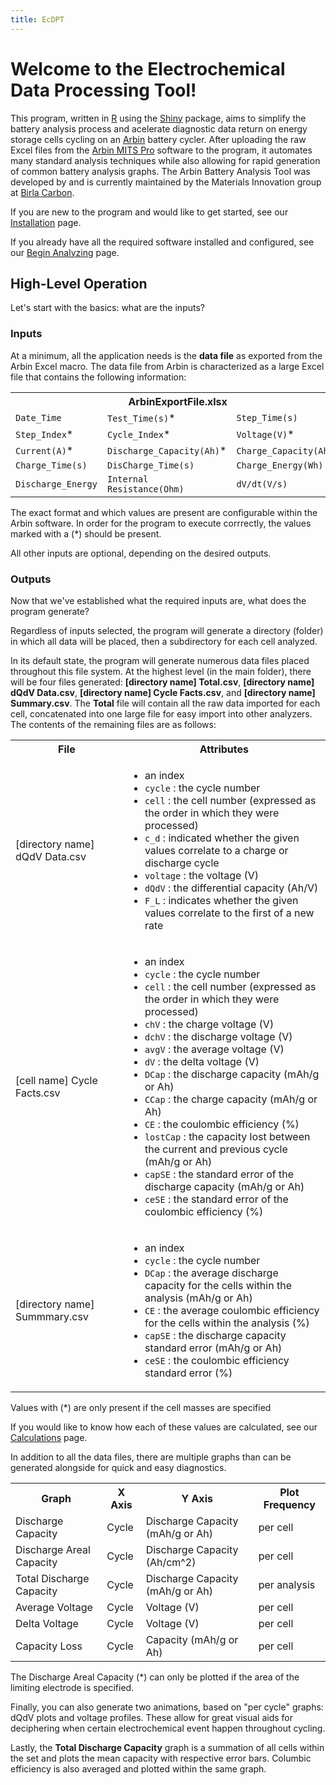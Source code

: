 ```yaml
---
title: EcDPT
---
```


# Welcome to the Electrochemical Data Processing Tool!

This program, written in [R](https://www.r-project.org/) using the [Shiny](https://shiny.rstudio.com/) package, aims to simplify the battery analysis process and acelerate diagnostic data return on energy storage cells cycling on an [Arbin](https://arbin.com/) battery cycler. After uploading the raw Excel files from the [Arbin MITS Pro](https://www.arbin.com/software/) software to the program, it automates many standard analysis techniques while also allowing for rapid generation of common battery analysis graphs. The Arbin Battery Analysis Tool was developed by and is currently maintained by the Materials Innovation group at [Birla Carbon](https://www.birlacarbon.com). 

If you are new to the program and would like to get started, see our [Installation](installation.md) page.

If you already have all the required software installed and configured, see our [Begin Analyzing](begin-analyzing.md) page.

## High-Level Operation

Let's start with the basics: what are the inputs?

### Inputs

At a minimum, all the application needs is the **data file** as exported from the Arbin Excel macro. The data file from Arbin is characterized as a large Excel file that contains the following information:

<table class="center">
  <tr>
    <th colspan="3">ArbinExportFile.xlsx</th>
  </tr>
  <tr>
    <td><code>Date_Time</code></td>
    <td><code>Test_Time(s)</code>*</td>
    <td><code>Step_Time(s)</code></td>
  </tr>
  <tr>
    <td><code>Step_Index</code>*</td>
    <td><code>Cycle_Index</code>*</td>
    <td><code>Voltage(V)</code>*</td>
  </tr>
  <tr>
    <td><code>Current(A)</code>*</td>
    <td><code>Discharge_Capacity(Ah)</code>*</td>
    <td><code>Charge_Capacity(Ah)</code>*</td>
  </tr>
  <tr>
    <td><code>Charge_Time(s)</code></td>
    <td><code>DisCharge_Time(s)</code></td>
    <td><code>Charge_Energy(Wh)</code></td>
  </tr>
  <tr>
    <td><code>Discharge_Energy</code></td>
    <td><code>Internal Resistance(Ohm)</code></td>
    <td><code>dV/dt(V/s)</code></td>
  </tr>
</table>

The exact format and which values are present are configurable within the Arbin software. In order for the program to execute corrrectly, the values marked with a (\*) should be present.

All other inputs are optional, depending on the desired outputs.

### Outputs

Now that we've established what the required inputs are, what does the program generate? 

Regardless of inputs selected, the program will generate a directory (folder) in which all data will be placed, then a subdirectory for each cell analyzed. 

In its default state, the program will generate numerous data files placed throughout this file system. At the highest level (in the main folder), there will be four files generated: **[directory name] Total.csv**, **[directory name] dQdV Data.csv**, **[directory name] Cycle Facts.csv**, and **[directory name] Summary.csv**. The **Total** file will contain all the raw data imported for each cell, concatenated into one large file for easy import into other analyzers. The contents of the remaining files are as follows:

<table>
  <tr>
    <th>File</th>
    <th>Attributes</th>
  </tr>
  <tr>
    <td>[directory name] dQdV Data.csv</td>
    <td style="text-align: left;">
      <ul>
        <li>an index<br></li>
        <li><code>cycle</code> : the cycle number</li>
        <li><code>cell</code> : the cell number (expressed as the order in which they were processed)</li>
        <li><code>c_d</code> : indicated whether the given values correlate to a charge or discharge cycle</li>
        <li><code>voltage</code> : the voltage (V)</li>
        <li><code>dQdV</code> : the differential capacity (Ah/V)</li>
        <li><code>F_L</code> : indicates whether the given values correlate to the first of a new rate</li>
      </ul>
    </td>
  </tr>
  <tr>
    <td>[cell name] Cycle Facts.csv</td>
    <td style="text-align: left;">
      <ul>
        <li>an index</li>
        <li><code>cycle</code> : the cycle number</li>
        <li><code>cell</code> : the cell number (expressed as the order in which they were processed)</li>
        <li><code>chV</code> : the charge voltage (V)</li>
        <li><code>dchV</code> : the discharge voltage (V)</li>
        <li><code>avgV</code> : the average voltage (V)</li>
        <li><code>dV</code> : the delta voltage (V)</li>
        <li><code>DCap</code> : the discharge capacity (mAh/g or Ah)</li>
        <li><code>CCap</code> : the charge capacity (mAh/g or Ah)</li>
        <li><code>CE</code> : the coulombic efficiency (%)</li>
        <li><code>lostCap</code> : the capacity lost between the current and previous cycle (mAh/g or Ah)</li>
        <li><code>capSE</code> : the standard error of the discharge capacity (mAh/g or Ah)</li>
        <li><code>ceSE</code> : the standard error of the coulombic efficiency (%)</li>
      </ul>
    </td>
  </tr>
  <tr>
  <td>[directory name] Summmary.csv</td>
  <td style="text-align: left;">
    <ul>
      <li>an index<br></li>
      <li><code>cycle</code> : the cycle number</li>
      <li><code>DCap</code> : the average discharge capacity for the cells within the analysis (mAh/g or Ah)</li>
      <li><code>CE</code> : the average coulombic efficiency for the cells within the analysis (%)</li>
      <li><code>capSE</code> : the discharge capacity standard error (mAh/g or Ah)</li>
      <li><code>ceSE</code> : the coulombic efficiency standard error (%)</li>
    </ul>
  </td>
</tr>
</table>
      
Values with (\*) are only present if the cell masses are specified

If you would like to know how each of these values are calculated, see our [Calculations](Calculations.md) page.

In addition to all the data files, there are multiple graphs than can be generated alongside for quick and easy diagnostics. 

<table>
  <tr>
    <th>Graph</th>
    <th>X Axis</th>
    <th>Y Axis</th>
    <th><span style="font-weight:bold">Plot Frequency</span><br></th>
  </tr>
  <tr>
    <td>Discharge Capacity</td>
    <td>Cycle</td>
    <td>Discharge Capacity (mAh/g or Ah)</td>
    <td>per cell</td>
  </tr>
  <tr>
    <td>Discharge Areal Capacity</td>
    <td>Cycle</td>
    <td>Discharge Capacity (Ah/cm^2)</td>
    <td>per cell</td>
  </tr>
  <tr>
    <td>Total Discharge Capacity</td>
    <td>Cycle</td>
    <td>Discharge Capacity (mAh/g or Ah)</td>
    <td>per analysis</td>
  </tr>
  <tr>
    <td>Average Voltage</td>
    <td>Cycle</td>
    <td>Voltage (V)</td>
    <td>per cell</td>
  </tr>
  <tr>
    <td>Delta Voltage</td>
    <td>Cycle</td>
    <td>Voltage (V)</td>
    <td>per cell</td>
  </tr>
  <tr>
    <td>Capacity Loss</td>
    <td>Cycle</td>
    <td>Capacity (mAh/g or Ah)</td>
    <td>per cell</td>
  </tr>
</table>

The Discharge Areal Capacity (\*) can only be plotted if the area of the limiting electrode is specified.

Finally, you can also generate two animations, based on "per cycle" graphs: dQdV plots and voltage profiles. These allow for great visual aids for deciphering when certain electrochemical event happen throughout cycling.

Lastly, the **Total Discharge Capacity** graph is a summation of all cells within the set and plots the mean capacity with respective error bars. Columbic efficiency is also averaged and plotted within the same graph.
